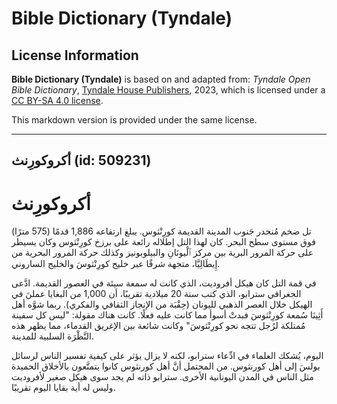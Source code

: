 # Bible Dictionary (Tyndale)

## License Information

**Bible Dictionary (Tyndale)** is based on and adapted from: _Tyndale Open Bible Dictionary_, [Tyndale House Publishers](https://tyndaleopenresources.com/), 2023, which is licensed under a [CC BY-SA 4.0 license](https://creativecommons.org/licenses/by-sa/4.0/legalcode.en).

This markdown version is provided under the same license.



--------------------------------

## أكروكورِنث (id: 509231)

أكروكورِنث
==========

تل ضخم مُنحدر جَنوب المدينة القديمة كورِنْثوس. يبلغ ارتفاعه 1,886 قدمًا (575 مترًا) فوق مستوى سطح البحر. كان لهذا التل إطلاله رائعة على برزخ كورِنْثوس وكان يسيطر على حركة المرور البرية بين مركز ٱلْيونَانِ والبيلوبونيز وكذلك حركة المرور البحرية من إِيطَالِيَّا، متجهة شرقًا عبر خليج كورِنْثوسَ والخليج الساروني.

في قمة التل كان هيكل أفروديت، الذي كانت له سمعة سيئة في العصور القديمة. ادَّعى الجغرافي سترابو، الذي كتب سنة 20 ميلادية تقريبًا، أن 1,000 من البغايا عملنَ في الهيكل خلال العصر الذهبي لليونان (حِقْبَة من الإنجاز الثقافي والفكري). ربما شوَّه أهل أَثِينَا سُمعة كورِنْثوسَ فبدتْ أسوأ مما كانت عليه فعلًا. كانت هناك مقولة: "ليس كل سفينة مُمتلكة لرُجل تتجه نحو كورِنْثوسَ" وكانت شائعة بين الإغريق القدماء، مما يظهر هذه النَّظْرَة السلبية للمدينة.

اليوم، يُشكك العلماء في ادِّعاء سترابو، لكنه لا يزال يؤثر على كيفية تفسير الناس لرسائل بولسَ إلى أهل كورنثوس. من المحتمل أنَّ أهل كورنثوس كانوا يتمتَّعون بالأخلاق الحميدة مثل الناس في المدن اليونانية الأخرى. سترابو ذاته لم يجد سوى هيكل صغير لأفروديت وليس له أية بقايا اليوم تقريبًا.


